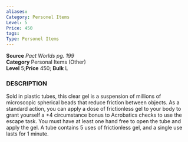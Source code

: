 ```yaml
---
aliases: 
Category: Personel Items
Level: 5
Price: 450
tags: 
Type: Personel Items
---
```

**Source** _Pact Worlds pg. 199_  
**Category** Personal Items (Other)  
**Level** 5;**Price** 450; **Bulk** L

### DESCRIPTION

Sold in plastic tubes, this clear gel is a suspension of millions of microscopic spherical beads that reduce friction between objects. As a standard action, you can apply a dose of frictionless gel to your body to grant yourself a +4 circumstance bonus to Acrobatics checks to use the escape task. You must have at least one hand free to open the tube and apply the gel. A tube contains 5 uses of frictionless gel, and a single use lasts for 1 minute.

